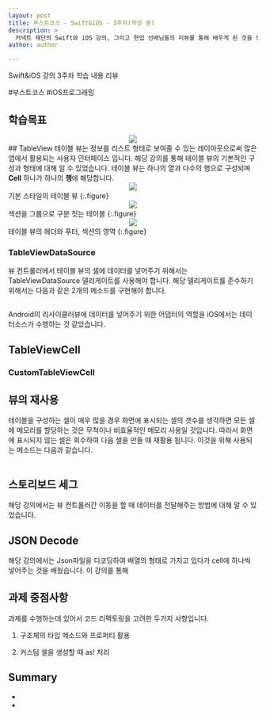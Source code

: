 ```yaml
---
layout: post
title: 부스트코스 - Swift&iOS - 3주차(작성 중)
description: >
  커넥트 재단의 Swift와 iOS 강의, 그리고 현업 선배님들의 리뷰를 통해 배우게 된 것을 정리하기 위한 포스팅 입니다.
author: author

---
```


Swift&iOS 강의 3주차 학습 내용 리뷰

\#부스트코스 \#iOS프로그래밍

## 학습목표
<center>
<img src="https://sungwon-choi-29.github.io/assets/img/blog/boostcourse_3.png"/>
</center>
## TableView
테이블 뷰는 정보를 리스트 형태로 보여줄 수 있는 레이아웃으로써 많은 앱에서 활용되는 사용자 인터페이스 입니다. 해당 강의를 통해 테이블 뷰의 기본적인 구성과 형태에 대해 알 수 있었습니다. 테이블 뷰는 하나의 열과 다수의 행으로 구성되며 <b>Cell</b> 하나가 하나의 <b>행</b>에 해당합니다.
<center>
<img src="https://cphinf.pstatic.net/mooc/20180120_75/1516452980003BId4E_PNG/123_2.png"/>
</center>
기본 스타일의 테이블 뷰
{:.figure}

<center>
<img src="https://cphinf.pstatic.net/mooc/20180120_207/1516452998158XgYpC_PNG/123_3.png"/>
</center>
섹션을 그룹으로 구분 짓는 테이블
{:.figure}

<center>
<img src="https://cphinf.pstatic.net/mooc/20180208_290/1518017999963lFHYL_PNG/123_1.png"/>
</center>
테이블 뷰의 헤더와 푸터, 섹션의 영역
{:.figure}

### TableViewDataSource
뷰 컨트롤러에서 테이블 뷰의 셀에 데이터를 넣어주기 위해서는 TableViewDataSource 델리게이트를 사용해야 합니다. 해당 델리게이트를 준수하기 위해서는 다음과 같은 2개의 메소드를 구현해야 합니다.
```
```

Android의 리사이클러뷰에 데이터를 넣어주기 위한 어댑터의 역할을 iOS에서는 데이터소스가 수행하는 것 같았습니다.

## TableViewCell

### CustomTableViewCell

## 뷰의 재사용
테이블을 구성하는 셀이 매우 많을 경우 화면에 표시되는 셀의 갯수를 생각하면 모든 셀에 메모리를 할당하는 것은 무척이나 비효율적인 메모리 사용일 것입니다. 따라서 화면에 표시되지 않는 셀은 회수하여 다음 셀을 만들 때 재활용 됩니다. 이것을 위해 사용되는 메소드는 다음과 같습니다.
```
```

## 스토리보드 세그
해당 강의에서는 뷰 컨트롤러간 이동을 할 때 데이터를 전달해주는 방법에 대해 알 수 있었습니다.

## JSON Decode
해당 강의에서는 Json파일을 디코딩하여 배열의 형태로 가지고 있다가 cell에 하나씩 넣어주는 것을 배웠습니다. 이 강의를 통해

## 과제 중점사항
과제를 수행하는데 있어서 코드 리팩토링을 고려한 두가지 사항입니다.
1. 구조체의 타입 메소드와 프로퍼티 활용

1. 커스텀 셀을 생성할 때 as! 처리

## Summary
*
*
